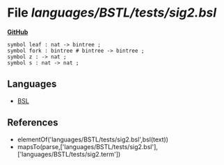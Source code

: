# File _languages/BSTL/tests/sig2.bsl_
**[GitHub](https://github.com/softlang/yas/blob/master/languages/BSTL/tests/sig2.bsl)**
```
symbol leaf : nat -> bintree ;
symbol fork : bintree # bintree -> bintree ;
symbol z : -> nat ;
symbol s : nat -> nat ;
```

## Languages
* [BSL](../languages/BSL.md)

## References
* elementOf('languages/BSTL/tests/sig2.bsl',bsl(text))
* mapsTo(parse,['languages/BSTL/tests/sig2.bsl'],['languages/BSTL/tests/sig2.term'])
